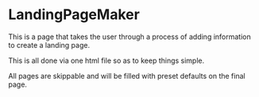 # LandingPageMaker

This is a page that takes the user through a process of adding information to create a landing page.

This is all done via one html file so as to keep things simple.

All pages are skippable and will be filled with preset defaults on the final page.

